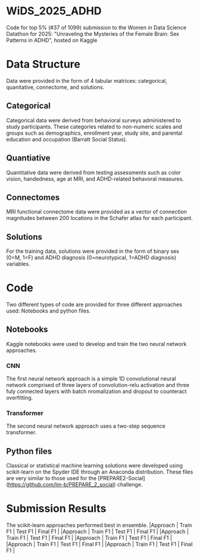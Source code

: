 # WiDS_2025_ADHD
Code for top 5% (#37 of 1099) submission to the Women in Data Science Datathon for 2025: "Unraveling the Mysteries of the Female Brain: Sex Patterns in ADHD", hosted on Kaggle 


# Data Structure 
Data were provided in the form of 4 tabular matrices: categorical, quanitative, connectome, and solutions. 
## Categorical 
Categorical data were derived from behavioral surveys administered to study participants. These categories related to non-numeric scales and groups such as demographics, enrollment year, study site, and parental education and occupation (Barratt Social Status). 

## Quantiative 
Quantitative data were derived from testing assessments such as color vision, handedness, age at MRI, and ADHD-related behavoral measures. 

## Connectomes 
MRI functional connectome data were provided as a vector of connection magnitudes  between 200 locations in the Schafer atlas for each participant. 

## Solutions
For the training data, solutions were provided in the form of binary sex (0=M, 1=F) and ADHD diagnosis (0=neurotypical, 1=ADHD diagnosis) variables. 

# Code
Two different types of code are provided for three different approaches used: Notebooks and python files. 
## Notebooks 
Kaggle notebooks were used to develop and train the two neural network approaches. 
### CNN 
The first neural network approach is a simple 1D convolutional neural network comprised of three layers of convolution-relu activation and three fuly connected layers with batch nromalization and dropout to counteract overfitting.  
### Transformer 
The second neural network approach uses a two-step sequence transformer.  
## Python files 
Classical or statistical machine learning solutions were developed using scikit-learn on the Spyder IDE through an Anaconda distribution. These files are very similar to those used for the [PREPARE2-Social] (https://github.com/lm-b/PREPARE_2_social) challenge.  

# Submission Results
The scikit-learn approaches performed best in ensemble. 
|Approach    |      Train F1      |    Test F1        |   Final F1 |
|Approach    |      Train F1      |    Test F1        |   Final F1 |
|Approach    |      Train F1      |    Test F1        |   Final F1 |
|Approach    |      Train F1      |    Test F1        |   Final F1 |
|Approach    |      Train F1      |    Test F1        |   Final F1 |
|Approach    |      Train F1      |    Test F1        |   Final F1 |


